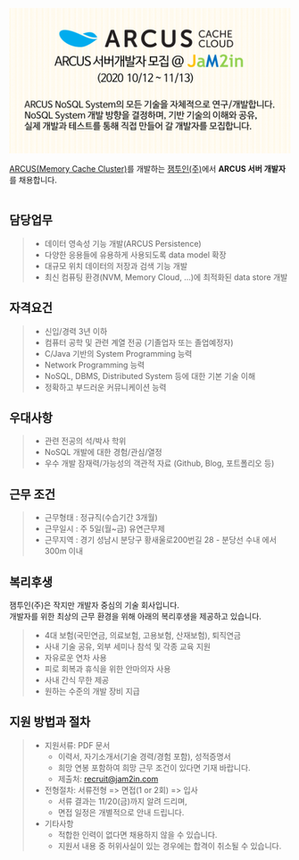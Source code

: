 <img src="https://github.com/jam2in/recruit/blob/master/images/jam2in-dev-arcus-server-job-image-202010.png"></img>

[ARCUS(Memory Cache Cluster)](http://naver.github.io/arcus/)를 개발하는
[잼투인(주)](http://www.jam2in.com/)에서 **ARCUS 서버 개발자**를 채용합니다.
<br /> <br /> 

## 담당업무

> - 데이터 영속성 기능 개발(ARCUS Persistence)
> - 다양한 응용들에 유용하게 사용되도록 data model 확장
> - 대규모 위치 데이터의 저장과 검색 기능 개발
> - 최신 컴퓨팅 환경(NVM, Memory Cloud, ...)에 최적화된 data store 개발

## 자격요건

> - 신입/경력 3년 이하
> - 컴퓨터 공학 및 관련 계열 전공 (기졸업자 또는 졸업예정자)
> - C/Java 기반의 System Programming 능력
> - Network Programming 능력
> - NoSQL, DBMS, Distributed System 등에 대한 기본 기술 이해
> - 정확하고 부드러운 커뮤니케이션 능력

## 우대사항

> - 관련 전공의 석/박사 학위
> - NoSQL 개발에 대한 경험/관심/열정
> - 우수 개발 잠재력/가능성의 객관적 자료 (Github, Blog, 포트폴리오 등)

## 근무 조건

> - 근무형태 : 정규직(수습기간 3개월)
> - 근무일시 : 주 5일(월~금) 유연근무제
> - 근무지역 : 경기 성남시 분당구 황새울로200번길 28 - 분당선 수내 에서 300m 이내


## 복리후생

잼투인(주)은 작지만 개발자 중심의 기술 회사입니다. <br />
개발자를 위한 최상의 근무 환경을 위해 아래의 복리후생을 제공하고 있습니다.

> - 4대 보험(국민연금, 의료보험, 고용보험, 산재보험), 퇴직연금
> - 사내 기술 공유, 외부 세미나 참석 및 각종 교육 지원
> - 자유로운 연차 사용
> - 피로 회복과 휴식을 위한 안마의자 사용
> - 사내 간식 무한 제공
> - 원하는 수준의 개발 장비 지급


## 지원 방법과 절차

> - 지원서류: PDF 문서
>    - 이력서, 자기소개서(기술 경력/경험 포함), 성적증명서
>    - 희망 연봉 포함하여 희망 근무 조건이 있다면 기재 바랍니다.
>    - 제출처: <recruit@jam2in.com>
> - 전형절차: 서류전형 => 면접(1 or 2회) => 입사
>    - 서류 결과는 11/20(금)까지 알려 드리며,
>    - 면접 일정은 개별적으로 안내 드립니다.
> - 기타사항
>    - 적합한 인력이 없다면 채용하지 않을 수 있습니다.
>    - 지원서 내용 중 허위사실이 있는 경우에는 합격이 취소될 수 있습니다.
